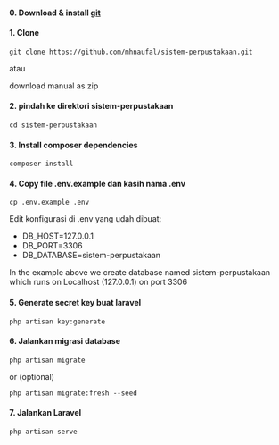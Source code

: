#### 0. Download & install [git](https://git-scm.com/)

#### 1. Clone
```
git clone https://github.com/mhnaufal/sistem-perpustakaan.git
```

atau

download manual as zip

#### 2. pindah ke direktori sistem-perpustakaan
```
cd sistem-perpustakaan
```

#### 3. Install composer dependencies
```
composer install
```

#### 4. Copy file .env.example dan kasih nama .env
```
cp .env.example .env
```

Edit konfigurasi di .env yang udah dibuat:
- DB_HOST=127.0.0.1
- DB_PORT=3306
- DB_DATABASE=sistem-perpustakaan

In the example above we create database named sistem-perpustakaan which runs on Localhost (127.0.0.1) on port 3306

#### 5. Generate secret key buat laravel
```
php artisan key:generate
```

#### 6. Jalankan migrasi database
```
php artisan migrate
```

or (optional)

```
php artisan migrate:fresh --seed
```

#### 7. Jalankan Laravel
```
php artisan serve
```